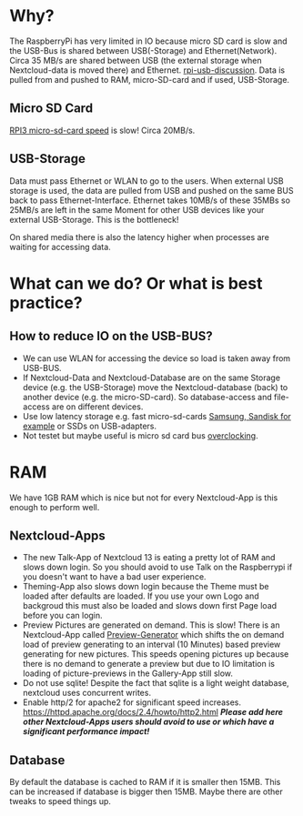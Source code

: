 # Why?
The RaspberryPi has very limited in IO because micro SD card is slow and the USB-Bus is shared between USB(-Storage) and Ethernet(Network). 
Circa 35 MB/s are shared between USB (the external storage when Nextcloud-data is moved there) and Ethernet.
[rpi-usb-discussion](https://raspberrypi.stackexchange.com/questions/45130/why-do-the-usb-ports-and-ethernet-port-share-the-same-controller). 
Data is pulled from and pushed to RAM, micro-SD-card and if used, USB-Storage.
## Micro SD Card
[RPI3 micro-sd-card speed](https://raspberrypi.stackexchange.com/questions/43618/raspberry-pi-3-micro-sd-card-speed) is slow! Circa 20MB/s.
## USB-Storage
Data must pass Ethernet or WLAN to go to the users.
When external USB storage is used, the data are pulled from USB and pushed on the same BUS back to pass Ethernet-Interface. Ethernet takes 10MB/s of these 35MBs so 25MB/s are left in the same Moment for other USB devices like your external USB-Storage. This is the bottleneck!

On shared media there is also the latency higher when processes are waiting for accessing data.
# What can we do? Or what is best practice?
## How to reduce IO on the USB-BUS?
* We can use WLAN for accessing the device so load is taken away from USB-BUS.
* If Nextcloud-Data and Nextcloud-Database are on the same Storage device (e.g. the USB-Storage) move the Nextcloud-database (back) to another device (e.g. the micro-SD-card). So database-access and file-access are on different devices.
* Use low latency storage e.g. fast micro-sd-cards [Samsung, Sandisk for example](http://www.pidramble.com/wiki/benchmarks/microsd-cards) or SSDs on USB-adapters.
* Not testet but maybe useful is micro sd card bus [overclocking](https://www.jeffgeerling.com/blog/2016/how-overclock-microsd-card-reader-on-raspberry-pi-3).
# RAM
We have 1GB RAM which is nice but not for every Nextcloud-App is this enough to perform well.
## Nextcloud-Apps
* The new Talk-App of Nextcloud 13 is eating a pretty lot of RAM and slows down login. So you should avoid to use Talk on the Raspberrypi if you doesn't want to have a bad user experience.
* Theming-App also slows down login because the Theme must be loaded after defaults are loaded. If you use your own Logo and backgroud this must also be loaded and slows down first Page load before you can login.
* Preview Pictures are generated on demand. This is slow! There is an Nextcloud-App called [Preview-Generator](https://apps.nextcloud.com/apps/previewgenerator) which shifts the on demand load of preview generating to an interval (10 Minutes) based preview generating for new pictures. This speeds opening pictures up because there is no demand to generate a preview but due to IO limitation is loading of picture-previews in the Gallery-App still slow.
* Do not use sqlite! Despite the fact that sqlite is a light weight database, nextcloud uses concurrent writes.
* Enable http/2 for apache2 for significant speed increases. https://httpd.apache.org/docs/2.4/howto/http2.html
**_Please add here other Nextcloud-Apps users should avoid to use or which have a significant performance impact!_**

## Database
By default the database is cached to RAM if it is smaller then 15MB.
This can be increased if database is bigger then 15MB.
Maybe there are other tweaks to speed things up. 